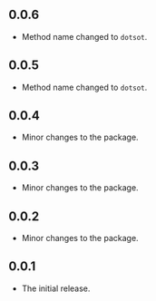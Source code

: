 ## 0.0.6

* Method name changed to `dotsot`.

## 0.0.5

* Method name changed to `dotsot`.

## 0.0.4

* Minor changes to the package.

## 0.0.3

* Minor changes to the package.

## 0.0.2

* Minor changes to the package.

## 0.0.1

* The initial release.
